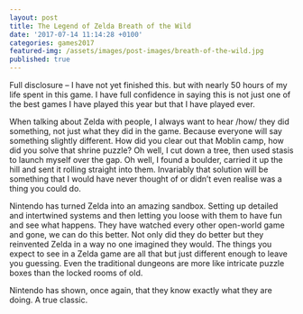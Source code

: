 ```yaml
---
layout: post
title: The Legend of Zelda Breath of the Wild
date: '2017-07-14 11:14:28 +0100'
categories: games2017
featured-img: /assets/images/post-images/breath-of-the-wild.jpg
published: true
---
```


Full disclosure – I have not yet finished this. but with nearly 50 hours of my life spent in this game. I have full confidence in saying this is not just one of the best games I have played this year but that I have played ever.

When talking about Zelda with people, I always want to hear /how/ they did something, not just what they did in the game. Because everyone will say something slightly different. How did you clear out that Moblin camp, how did you solve that shrine puzzle? Oh well, I cut down a tree, then used stasis to launch myself over the gap. Oh well, I found a boulder, carried it up the hill and sent it rolling straight into them. Invariably that solution will be something that I would have never thought of or didn’t even realise was a thing you could do.

Nintendo has turned Zelda into an amazing sandbox. Setting up detailed and intertwined systems and then letting you loose with them to have fun and see what happens. They have watched every other open-world game and gone, we can do this better. Not only did they do better but they reinvented Zelda in a way no one imagined they would. The things you expect to see in a Zelda game are all that but just different enough to leave you guessing. Even the traditional dungeons are more like intricate puzzle boxes than the locked rooms of old.

Nintendo has shown, once again, that they know exactly what they are doing. A true classic.